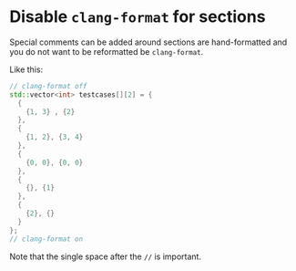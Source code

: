 # Disable `clang-format` for sections

Special comments can be added around sections are hand-formatted and you do not
want to be reformatted be `clang-format`.

Like this:

```cpp
// clang-format off
std::vector<int> testcases[][2] = {
  {
    {1, 3} , {2}
  },
  {
    {1, 2}, {3, 4}
  },
  {
    {0, 0}, {0, 0}
  },
  {
    {}, {1}
  },
  {
    {2}, {}
  }
};
// clang-format on
```

Note that the single space after the `//` is important.
